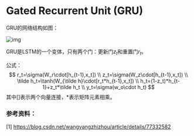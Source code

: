 # Gated Recurrent Unit (GRU)

GRU的网络结构如图：

 ![img](D:\Users\test\Documents\GitHub\Subterranean-Animism\image_storage\20170814103515255.png) 

GRU是LSTM的一个变体，只有两个门：更新门$z_t$和重置门$r_t$。

公式：
$$
r_t=\sigma(W_r\cdot[h_{t-1},x_t]) \\
z_t=\sigma(W_z\cdot[h_{t-1},x_t]) \\
\tilde h_t=\tanh(W_{\tilde h}\cdot[r_t*h_{t-1},x_t]) \\
h_t=(1-z_t)*h_{t-1}+z_t*\tilde h_t \\
y_t=\sigma(w_o\cdot h_t)
$$
其中[]表示两个向量连接，*表示矩阵元素相乘。



### 参考资料：

[1] https://blog.csdn.net/wangyangzhizhou/article/details/77332582